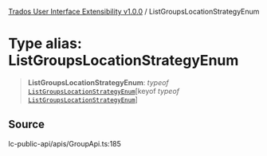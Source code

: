 [Trados User Interface Extensibility v1.0.0](../wiki/globals) / ListGroupsLocationStrategyEnum

# Type alias: ListGroupsLocationStrategyEnum

> **ListGroupsLocationStrategyEnum**: *typeof* [`ListGroupsLocationStrategyEnum`](../wiki/Variable.ListGroupsLocationStrategyEnum)\[keyof *typeof* [`ListGroupsLocationStrategyEnum`](../wiki/Variable.ListGroupsLocationStrategyEnum)\]

## Source

lc-public-api/apis/GroupApi.ts:185
